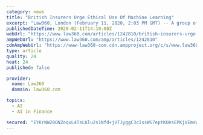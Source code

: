 ```yaml
---
category: news
title: "British Insurers Urge Ethical Use Of Machine Learning"
excerpt: "Law360, London (February 11, 2020, 2:03 PM GMT) -- A group of British insurers has warned the industry that it must establish clear ethical rules over its use of artificial intelligence and machine learning to help protect consumers from potential harm. The Association of British Insurers urged financial services companies — and regulators ..."
publishedDateTime: 2020-02-11T14:10:00Z
webUrl: "https://www.law360.com/articles/1242810/british-insurers-urge-ethical-use-of-machine-learning"
ampWebUrl: "https://www.law360.com/amp/articles/1242810"
cdnAmpWebUrl: "https://www-law360-com.cdn.ampproject.org/c/s/www.law360.com/amp/articles/1242810"
type: article
quality: 24
heat: 24
published: false

provider:
  name: Law360
  domain: law360.com

topics:
  - AI
  - AI in Finance

secured: "EYKrNW28ONZoqxL4TsLKlu2s1Nfd+jVTJyggC3cIssWG7eptKUesEPKjVEmsWGtK8691oDxfNjJ+S5rxd164xoVwSZjMiPy1mLKzYVxDvCv8Q1GTuCvfoo78vMoxI5fzU7tm1qx8/+ErrD4wy5U1thyUM7WeYvjPd1D1wdPjcwr3G9h52PNHE3C1oJ+sFNvd0fbTURNV9FrNucOMW8jatHb8ssnlUtbkRjfujuYKb2qsp/yfgdU2/VvJjQ8gVjrV6StoSNNZ2Hydh8lyp1qpUjBQ8VnP9od5cVFx1k0qxdmQqY7jCsg5D+8/cHiiDXRi;9ESaEyAm3+HKiaV0u1RcEw=="
---
```



